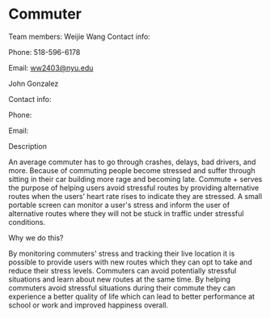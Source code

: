 # Commuter
Team members: 
Weijie Wang
Contact info:


Phone: 518-596-6178

Email: ww2403@nyu.edu

John Gonzalez

Contact info:

Phone: 

Email: 

Description 

An average commuter has to go through crashes, delays, bad drivers, and more. Because of commuting people become stressed and suffer through sitting in their car building more rage and becoming late. Commute + serves the purpose of helping users avoid stressful routes by providing alternative routes when the users’ heart rate rises to indicate they are stressed. A small portable screen can monitor a user's stress and inform the user of alternative routes where they will not be stuck in traffic under stressful conditions.

Why we do this?

By monitoring commuters' stress and tracking their live location it is possible to provide users with new routes which they can opt to take and reduce their stress levels. Commuters can avoid potentially stressful situations and learn about new routes at the same time. By helping commuters avoid stressful situations during their commute they can experience a better quality of life which can lead to better performance at school or work and improved happiness overall. 
